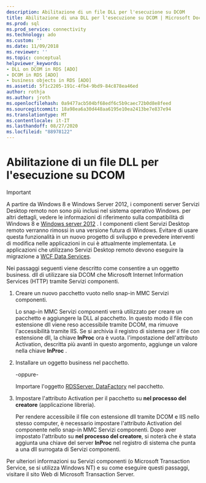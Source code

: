 ```yaml
---
description: Abilitazione di un file DLL per l'esecuzione su DCOM
title: Abilitazione di una DLL per l'esecuzione su DCOM | Microsoft Docs
ms.prod: sql
ms.prod_service: connectivity
ms.technology: ado
ms.custom: ''
ms.date: 11/09/2018
ms.reviewer: ''
ms.topic: conceptual
helpviewer_keywords:
- DLL on DCOM in RDS [ADO]
- DCOM in RDS [ADO]
- business objects in RDS [ADO]
ms.assetid: 5f1c2205-191c-4fb4-9bd9-84c878ea46ed
author: rothja
ms.author: jroth
ms.openlocfilehash: 0a9477acb504bf68edf6c5b9caec72b0d8e8feed
ms.sourcegitcommit: 18a98ea6a30d448aa6195e10ea2413be7e837e94
ms.translationtype: MT
ms.contentlocale: it-IT
ms.lasthandoff: 08/27/2020
ms.locfileid: "88978122"
---
```

# <a name="enabling-a-dll-to-run-on-dcom"></a>Abilitazione di un file DLL per l'esecuzione su DCOM
> [!IMPORTANT]
>  A partire da Windows 8 e Windows Server 2012, i componenti server Servizi Desktop remoto non sono più inclusi nel sistema operativo Windows. per altri dettagli, vedere le informazioni di riferimento sulla compatibilità di Windows 8 e [Windows server 2012](https://www.microsoft.com/download/details.aspx?id=27416) . I componenti client Servizi Desktop remoto verranno rimossi in una versione futura di Windows. Evitare di usare questa funzionalità in un nuovo progetto di sviluppo e prevedere interventi di modifica nelle applicazioni in cui è attualmente implementata. Le applicazioni che utilizzano Servizi Desktop remoto devono eseguire la migrazione a [WCF Data Services](https://go.microsoft.com/fwlink/?LinkId=199565).  
  
 Nei passaggi seguenti viene descritto come consentire a un oggetto business. dll di utilizzare sia DCOM che Microsoft Internet Information Services (HTTP) tramite Servizi componenti.  
  
1.  Creare un nuovo pacchetto vuoto nello snap-in MMC Servizi componenti.  
  
     Lo snap-in MMC Servizi componenti verrà utilizzato per creare un pacchetto e aggiungere la DLL al pacchetto. In questo modo il file con estensione dll viene reso accessibile tramite DCOM, ma rimuove l'accessibilità tramite IIS. Se si archivia il registro di sistema per il file con estensione dll, la chiave **InProc** ora è vuota. l'impostazione dell'attributo Activation, descritta più avanti in questo argomento, aggiunge un valore nella chiave **InProc** .  
  
2.  Installare un oggetto business nel pacchetto.  
  
     -oppure-  
  
     Importare l'oggetto [RDSServer. DataFactory](../../reference/rds-api/datafactory-object-rdsserver.md) nel pacchetto.  
  
3.  Impostare l'attributo Activation per il pacchetto su **nel processo del creatore** (applicazione libreria).  
  
     Per rendere accessibile il file con estensione dll tramite DCOM e IIS nello stesso computer, è necessario impostare l'attributo Activation del componente nello snap-in MMC Servizi componenti. Dopo aver impostato l'attributo su **nel processo del creatore**, si noterà che è stata aggiunta una chiave del server **InProc** nel registro di sistema che punta a una dll surrogata di Servizi componenti.  
  
 Per ulteriori informazioni su Servizi componenti (o Microsoft Transaction Service, se si utilizza Windows NT) e su come eseguire questi passaggi, visitare il sito Web di Microsoft Transaction Server.